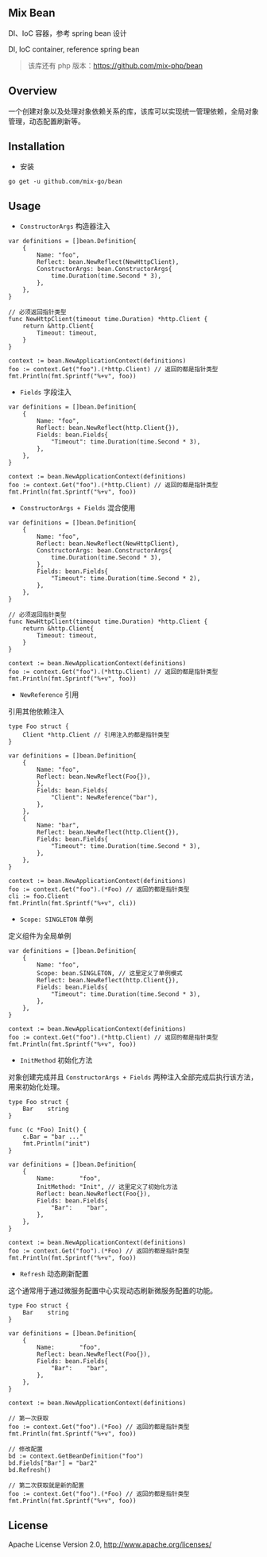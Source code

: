 ## Mix Bean

DI、IoC 容器，参考 spring bean 设计

DI, IoC container, reference spring bean

> 该库还有 php 版本：https://github.com/mix-php/bean

## Overview

一个创建对象以及处理对象依赖关系的库，该库可以实现统一管理依赖，全局对象管理，动态配置刷新等。

## Installation

- 安装

```
go get -u github.com/mix-go/bean
```

## Usage

- `ConstructorArgs` 构造器注入

```golang
var definitions = []bean.Definition{
    {
        Name: "foo",
        Reflect: bean.NewReflect(NewHttpClient),
        ConstructorArgs: bean.ConstructorArgs{
            time.Duration(time.Second * 3),
        },
    },
}

// 必须返回指针类型
func NewHttpClient(timeout time.Duration) *http.Client {
    return &http.Client{
        Timeout: timeout,
    }
}

context := bean.NewApplicationContext(definitions)
foo := context.Get("foo").(*http.Client) // 返回的都是指针类型
fmt.Println(fmt.Sprintf("%+v", foo))
```

- `Fields` 字段注入

```golang
var definitions = []bean.Definition{
    {
        Name: "foo",
        Reflect: bean.NewReflect(http.Client{}),
        Fields: bean.Fields{
            "Timeout": time.Duration(time.Second * 3),
        },
    },
}

context := bean.NewApplicationContext(definitions)
foo := context.Get("foo").(*http.Client) // 返回的都是指针类型
fmt.Println(fmt.Sprintf("%+v", foo))
```

- `ConstructorArgs + Fields` 混合使用

```golang
var definitions = []bean.Definition{
    {
        Name: "foo",
        Reflect: bean.NewReflect(NewHttpClient),
        ConstructorArgs: bean.ConstructorArgs{
            time.Duration(time.Second * 3),
        },
        Fields: bean.Fields{
            "Timeout": time.Duration(time.Second * 2),
        },
    },
}

// 必须返回指针类型
func NewHttpClient(timeout time.Duration) *http.Client {
    return &http.Client{
        Timeout: timeout,
    }
}

context := bean.NewApplicationContext(definitions)
foo := context.Get("foo").(*http.Client) // 返回的都是指针类型
fmt.Println(fmt.Sprintf("%+v", foo))
```

- `NewReference` 引用

引用其他依赖注入

```golang
type Foo struct {
    Client *http.Client // 引用注入的都是指针类型
}

var definitions = []bean.Definition{
    {
        Name: "foo",
        Reflect: bean.NewReflect(Foo{}),
        },
        Fields: bean.Fields{
            "Client": NewReference("bar"),
        },
    },
    {
        Name: "bar",
        Reflect: bean.NewReflect(http.Client{}),
        Fields: bean.Fields{
            "Timeout": time.Duration(time.Second * 3),
        },
    },
}

context := bean.NewApplicationContext(definitions)
foo := context.Get("foo").(*Foo) // 返回的都是指针类型
cli := foo.Client
fmt.Println(fmt.Sprintf("%+v", cli))
```

- `Scope: SINGLETON` 单例

定义组件为全局单例

```golang
var definitions = []bean.Definition{
    {
        Name: "foo",
        Scope: bean.SINGLETON, // 这里定义了单例模式
        Reflect: bean.NewReflect(http.Client{}),
        Fields: bean.Fields{
            "Timeout": time.Duration(time.Second * 3),
        },
    },
}

context := bean.NewApplicationContext(definitions)
foo := context.Get("foo").(*http.Client) // 返回的都是指针类型
fmt.Println(fmt.Sprintf("%+v", foo))
```

- `InitMethod` 初始化方法

对象创建完成并且 `ConstructorArgs + Fields` 两种注入全部完成后执行该方法，用来初始化处理。

```golang
type Foo struct {
    Bar    string
}

func (c *Foo) Init() {
    c.Bar = "bar ..."
    fmt.Println("init")
}

var definitions = []bean.Definition{
    {
        Name:       "foo",
        InitMethod: "Init", // 这里定义了初始化方法
        Reflect: bean.NewReflect(Foo{}),
        Fields: bean.Fields{
            "Bar":    "bar",
        },
    },
}

context := bean.NewApplicationContext(definitions)
foo := context.Get("foo").(*Foo) // 返回的都是指针类型
fmt.Println(fmt.Sprintf("%+v", foo))
```

- `Refresh` 动态刷新配置

这个通常用于通过微服务配置中心实现动态刷新微服务配置的功能。

```golang
type Foo struct {
    Bar    string
}

var definitions = []bean.Definition{
    {
        Name:       "foo",
        Reflect: bean.NewReflect(Foo{}),
        Fields: bean.Fields{
            "Bar":    "bar",
        },
    },
}

context := bean.NewApplicationContext(definitions)

// 第一次获取
foo := context.Get("foo").(*Foo) // 返回的都是指针类型
fmt.Println(fmt.Sprintf("%+v", foo))

// 修改配置
bd := context.GetBeanDefinition("foo")
bd.Fields["Bar"] = "bar2"
bd.Refresh()

// 第二次获取就是新的配置
foo := context.Get("foo").(*Foo) // 返回的都是指针类型
fmt.Println(fmt.Sprintf("%+v", foo))
```

## License

Apache License Version 2.0, http://www.apache.org/licenses/
